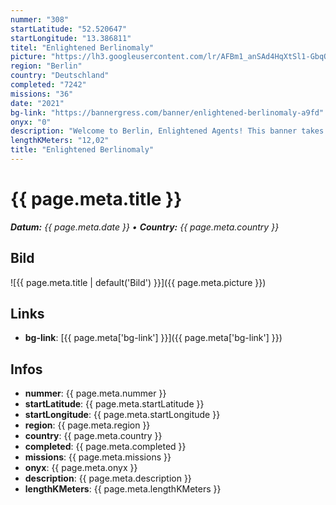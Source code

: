 ```yaml
---
nummer: "308"
startLatitude: "52.520647"
startLongitude: "13.386811"
titel: "Enlightened Berlinomaly"
picture: "https://lh3.googleusercontent.com/lr/AFBm1_anSAd4HqXtSl1-GbqO2yalOR6sE3SGxoYbtSQQpOgg_RDUg7z5vmHf825Z9vSU9tYLSRCLw-2I8iSElHXanLhdDcWCk_eVwFGpVwuPKwkx-rZWCc0HEkBfee8nMZ6id3DZCDFmmhU98NSeN2M9maGwM9eeenjjSPviMCeOXeS-k8Ftv9PIc_HlV__qvAN0yYLLI7X4TmHH578OiX7IpNR4kjS050Vt5bE9jUHcxi16aW-A3H9iywt9nqvu4wyqEQlnrOIOWX8Eh1PRk9g4hjVFzIHtXqGqRODY7YosCdAYT7cAD2-ERvYeIzR9yMa3sg2kEz_5ccKvGtwnFjTp0fYOW4EGiEQf38Lh6UOAvYQM-zXqG9JtZWKB5K-XWVuc43VX9V6LDo_YUFVM-EW9SOgyqITtAk2vjKWO8dU3f4guHR6sq5ZRo-w0l3K0xKi9lRAlVYwPFgjKwvQcMVrr_D977yxR3lxNrWQ8WIi6cGJNr9MH0g2iXncRQdGNszxpWNX9lE0fV2wG849LI6Ey6ly8HMWRchBa22CmVWeUBNjNfIFWP5yBUeFgV1zPggJGrDTrISHGET0d5k5MLnMVRw64b8W0eBYQsMaZDthFC-i1XLOXxvEg8fJ1i-g8wazuEJ2rmMJQdqp_b90c8odfUqrnUojy5EuNk0EQSVSY0BYUy9RQgghjzQjzlJX3xR0yfbLwkLz_pqj4Wn7fOwxZvOIL68KFzx24eOh4DEz6dTTVh_CXU-6x30L4_sPhT3U_HzPJAt7hroNB1Xr6tXWAyW6X_sFj91kJy-2rXGfwSNRjNmp-Qlm9hUUYHjj1erl0amB4PI14boslC5PVTINkV65XzErkjDRpKkOx"
region: "Berlin"
country: "Deutschland"
completed: "7242"
missions: "36"
date: "2021"
bg-link: "https://bannergress.com/banner/enlightened-berlinomaly-a9fd"
onyx: "0"
description: "Welcome to Berlin, Enlightened Agents! This banner takes you along some of Berlins important sights and results in the offical Berlinomaly logo. \n\nThis mission starts at S Friedrichstrasse."
lengthKMeters: "12,02"
title: "Enlightened Berlinomaly"
---
```


# {{ page.meta.title }}
_**Datum:** {{ page.meta.date }} • **Country:** {{ page.meta.country }}_

## Bild
![{{ page.meta.title | default('Bild') }}]({{ page.meta.picture }})

## Links
- **bg-link**: [{{ page.meta['bg-link'] }}]({{ page.meta['bg-link'] }})

## Infos
- **nummer**: {{ page.meta.nummer }}
- **startLatitude**: {{ page.meta.startLatitude }}
- **startLongitude**: {{ page.meta.startLongitude }}
- **region**: {{ page.meta.region }}
- **country**: {{ page.meta.country }}
- **completed**: {{ page.meta.completed }}
- **missions**: {{ page.meta.missions }}
- **onyx**: {{ page.meta.onyx }}
- **description**: {{ page.meta.description }}
- **lengthKMeters**: {{ page.meta.lengthKMeters }}


